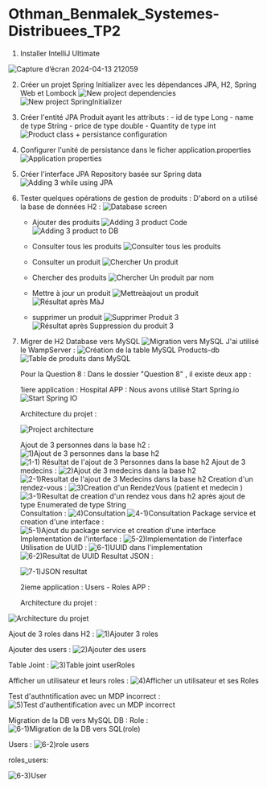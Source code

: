 # Othman_Benmalek_Systemes-Distribuees_TP2


1. Installer IntelliJ Ultimate

![Capture d’écran 2024-04-13 212059](https://github.com/OTHMAN-BENMALEK/Othman_Benmalek_Systemes-Distribuees_TP2/assets/159661363/01f8c806-543c-4ca0-a2c6-a13e4cb3fd87)

2. Créer un projet Spring Initializer avec les dépendances JPA, H2, Spring Web et Lombock
![New project dependencies](https://github.com/OTHMAN-BENMALEK/Othman_Benmalek_Systemes-Distribuees_TP2/assets/159661363/dc263b33-cb01-4592-baf2-56391158d1cd)
![New project SpringInitializer](https://github.com/OTHMAN-BENMALEK/Othman_Benmalek_Systemes-Distribuees_TP2/assets/159661363/3b4e358c-97f4-4b13-8cc0-a363177f8c85)

3. Créer l'entité JPA Produit ayant les attributs :
       - id de type Long
       - name de type String
       - price de type double
       - Quantity de type int
![Product class + persistance configuration](https://github.com/OTHMAN-BENMALEK/Othman_Benmalek_Systemes-Distribuees_TP2/assets/159661363/0325f5db-9adc-4193-957b-ce5be2f981f6)

5. Configurer l'unité de persistance dans le ficher application.properties 
![Application properties](https://github.com/OTHMAN-BENMALEK/Othman_Benmalek_Systemes-Distribuees_TP2/assets/159661363/51ee18a3-8500-4d47-92db-4438e0e5e09e)
6. Créer l'interface JPA Repository basée sur Spring data
![Adding 3 while using JPA](https://github.com/OTHMAN-BENMALEK/Othman_Benmalek_Systemes-Distribuees_TP2/assets/159661363/026057f0-6002-4cea-bc2f-d4355c6ab7fe)
7. Tester quelques opérations de gestion de produits :
D'abord on a utilisé la base de données H2 :
![Database screen ](https://github.com/OTHMAN-BENMALEK/Othman_Benmalek_Systemes-Distribuees_TP2/assets/159661363/1dc9ca7a-42bd-4479-a5a7-d3636a4e16c9)

    - Ajouter des produits
      ![Adding 3 product Code](https://github.com/OTHMAN-BENMALEK/Othman_Benmalek_Systemes-Distribuees_TP2/assets/159661363/7d1c7369-4ef8-4b70-ba73-45d7730114ea)
      ![Adding 3 product to DB](https://github.com/OTHMAN-BENMALEK/Othman_Benmalek_Systemes-Distribuees_TP2/assets/159661363/2087617c-544e-4c8e-9d90-4a4089504c82)

    - Consulter tous les produits
      ![Consulter tous les produits](https://github.com/OTHMAN-BENMALEK/Othman_Benmalek_Systemes-Distribuees_TP2/assets/159661363/c0da698d-bc2a-4668-b9ae-15fee626c16d)

    - Consulter un produit
      ![Chercher Un produit](https://github.com/OTHMAN-BENMALEK/Othman_Benmalek_Systemes-Distribuees_TP2/assets/159661363/c5cec932-c4de-4871-aa94-bb1f22196e0f)

    - Chercher des produits
      ![Chercher Un produit par nom ](https://github.com/OTHMAN-BENMALEK/Othman_Benmalek_Systemes-Distribuees_TP2/assets/159661363/c357fae3-fa5b-4395-9513-73abb0df6053)

    - Mettre à jour un produit
      ![Mettreàajout un produit ](https://github.com/OTHMAN-BENMALEK/Othman_Benmalek_Systemes-Distribuees_TP2/assets/159661363/b116f985-eb63-4149-a8a4-6d1c729447fb)
      ![Résultat après MàJ](https://github.com/OTHMAN-BENMALEK/Othman_Benmalek_Systemes-Distribuees_TP2/assets/159661363/d0bca278-a026-4d1d-b19d-3c5e8dd4df29)

    - supprimer un produit
      ![Supprimer Produit 3](https://github.com/OTHMAN-BENMALEK/Othman_Benmalek_Systemes-Distribuees_TP2/assets/159661363/9fc87687-b960-4f4f-9153-528e9ed8b1e8)
      ![Résultat après Suppression du produit 3](https://github.com/OTHMAN-BENMALEK/Othman_Benmalek_Systemes-Distribuees_TP2/assets/159661363/43795797-7c8d-4a89-b9b7-21a97d5f3c03)

8. Migrer de H2 Database vers MySQL
      ![Migration vers MySQL](https://github.com/OTHMAN-BENMALEK/Othman_Benmalek_Systemes-Distribuees_TP2/assets/159661363/07cff094-a120-4916-b9e0-1a2c64185ee6)
J'ai utilisé le WampServer :
      ![Création de la table MySQL Products-db](https://github.com/OTHMAN-BENMALEK/Othman_Benmalek_Systemes-Distribuees_TP2/assets/159661363/d2b90f00-95b3-4cc5-91ca-f718737a768a)
      ![Table de produits dans MySQL](https://github.com/OTHMAN-BENMALEK/Othman_Benmalek_Systemes-Distribuees_TP2/assets/159661363/1408686d-ea6d-4acd-9bff-74a91ffe3f2d)


   Pour la Question 8 :
   Dans le dossier "Question 8" , il existe deux app :

   1iere application : Hospital APP :
   Nous avons utilisé Start Spring.io
   ![Start  Spring  IO](https://github.com/OTHMAN-BENMALEK/Othman_Benmalek_Systemes-Distribuees_TP2/assets/159661363/91d236ad-fd1c-47ca-b770-37347e484937)

   Architecture du projet :


   ![Project architecture ](https://github.com/OTHMAN-BENMALEK/Othman_Benmalek_Systemes-Distribuees_TP2/assets/159661363/1b51f5d7-6569-44c7-a30c-c68fa455a198)


   Ajout de 3 personnes dans la base h2 :
   ![1)Ajout de 3 personnes dans la base h2](https://github.com/OTHMAN-BENMALEK/Othman_Benmalek_Systemes-Distribuees_TP2/assets/159661363/0bff8d91-cedd-42cb-810e-395b18c49fa3)
   ![1-1) Résultat de l'ajout de 3 Personnes dans la base h2](https://github.com/OTHMAN-BENMALEK/Othman_Benmalek_Systemes-Distribuees_TP2/assets/159661363/46221285-de31-47c0-bc3b-dca90b8e3d1e)
    Ajout de 3 medecins :
    ![2)Ajout de 3 medecins dans la base h2](https://github.com/OTHMAN-BENMALEK/Othman_Benmalek_Systemes-Distribuees_TP2/assets/159661363/13466681-3fe5-4ecd-b6ff-25252d5ede86)
   ![2-1)Resultat de l'ajout de 3 Medecins dans la base h2](https://github.com/OTHMAN-BENMALEK/Othman_Benmalek_Systemes-Distribuees_TP2/assets/159661363/fd36ac5a-330e-4575-a971-05dcf0cc56a9)
   Creation d'un rendez-vous :
   ![3)Creation d'un RendezVous (patient et medecin ) ](https://github.com/OTHMAN-BENMALEK/Othman_Benmalek_Systemes-Distribuees_TP2/assets/159661363/272063e6-8514-43e1-bd8e-21320c7b8566)
   ![3-1)Resultat de creation d'un rendez vous dans h2 après ajout de type Enumerated de type String ](https://github.com/OTHMAN-BENMALEK/Othman_Benmalek_Systemes-Distribuees_TP2/assets/159661363/df87fbca-3ec1-4159-8d32-e4794149fa51)
   Consultation :
   ![4)Consultation](https://github.com/OTHMAN-BENMALEK/Othman_Benmalek_Systemes-Distribuees_TP2/assets/159661363/f7557dcd-0905-4774-9d30-30c6bbc6335a)
   ![4-1)Consultation ](https://github.com/OTHMAN-BENMALEK/Othman_Benmalek_Systemes-Distribuees_TP2/assets/159661363/4334cbaa-9b63-45f4-b9de-7031ac913f7b)
   Package service et creation d'une interface :
   ![5-1)Ajout du package service et creation d'une interface ](https://github.com/OTHMAN-BENMALEK/Othman_Benmalek_Systemes-Distribuees_TP2/assets/159661363/3bae3a72-9fef-4413-9125-8b6fc6359741)
   Implementation de l'interface :
   ![5-2)Implementation de l'interface ](https://github.com/OTHMAN-BENMALEK/Othman_Benmalek_Systemes-Distribuees_TP2/assets/159661363/4d2d9498-73cd-4171-ab95-a2ec0d478839)
   Utilisation de UUID :
   ![6-1)UUID dans l'implementation](https://github.com/OTHMAN-BENMALEK/Othman_Benmalek_Systemes-Distribuees_TP2/assets/159661363/79510e99-421b-4314-88bb-63fa30ad83d2)
   ![6-2)Resultat de UUID](https://github.com/OTHMAN-BENMALEK/Othman_Benmalek_Systemes-Distribuees_TP2/assets/159661363/681f1fbf-6362-4bda-8dd4-772b9045ebed)
   Resultat JSON :


   ![7-1)JSON resultat](https://github.com/OTHMAN-BENMALEK/Othman_Benmalek_Systemes-Distribuees_TP2/assets/159661363/2bef20ae-84b6-4909-892c-b1c493f0f319)

   2ieme application : Users - Roles  APP :

   Architecture du projet :

![Architecture du projet](https://github.com/OTHMAN-BENMALEK/Othman_Benmalek_Systemes-Distribuees_TP2/assets/159661363/907b2bef-f0e5-4df3-89b5-05330e209b40)


   Ajout de 3 roles dans H2 :
![1)Ajouter 3 roles](https://github.com/OTHMAN-BENMALEK/Othman_Benmalek_Systemes-Distribuees_TP2/assets/159661363/b11942a0-fe92-4dd5-b72e-e4c9695fe1b3)

   Ajouter des users :
![2)Ajouter des users ](https://github.com/OTHMAN-BENMALEK/Othman_Benmalek_Systemes-Distribuees_TP2/assets/159661363/15e1fd56-f0b6-478e-8b87-776c31dd0f54)


   Table Joint :
![3)Table joint userRoles](https://github.com/OTHMAN-BENMALEK/Othman_Benmalek_Systemes-Distribuees_TP2/assets/159661363/60e84de8-38c3-4015-8055-bfa678efe48e)


   Afficher un utilisateur et leurs roles :
![4)Afficher un utilisateur et ses Roles](https://github.com/OTHMAN-BENMALEK/Othman_Benmalek_Systemes-Distribuees_TP2/assets/159661363/81cbcdff-2245-4912-a1a6-43db2e4aea56)


   Test d'authntification avec un MDP incorrect :
![5)Test d'authentification avec un MDP incorrect](https://github.com/OTHMAN-BENMALEK/Othman_Benmalek_Systemes-Distribuees_TP2/assets/159661363/36c221c7-bf26-4d0d-bc2f-0f43966d1fbb)


   Migration de la DB vers MySQL DB :
   Role :
![6-1)Migration de la DB vers SQL(role)](https://github.com/OTHMAN-BENMALEK/Othman_Benmalek_Systemes-Distribuees_TP2/assets/159661363/fdad67f5-8ea8-47a1-8d3e-2b6fcbbe667e)


   Users :
![6-2)role users](https://github.com/OTHMAN-BENMALEK/Othman_Benmalek_Systemes-Distribuees_TP2/assets/159661363/88d165c2-720c-4cd9-9987-b0f0e545d983)


   roles_users:

![6-3)User](https://github.com/OTHMAN-BENMALEK/Othman_Benmalek_Systemes-Distribuees_TP2/assets/159661363/0d6a8ff8-221d-48b5-a3e4-a6d94983e701)

   



   


   



   



